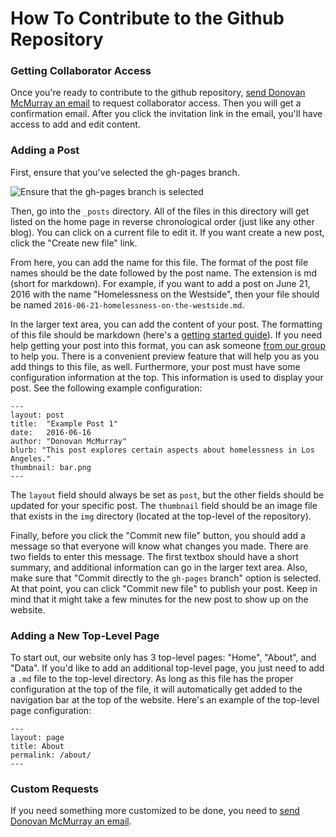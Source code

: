 # How To Contribute to the Github Repository

### Getting Collaborator Access

Once you're ready to contribute to the github repository, <a href="mailto:dfmcmurray@gmail.com?subject=[la-homeless-data] Collaborator Access Request">send Donovan McMurray an email</a> to request collaborator access. Then you will get a confirmation email. After you click the invitation link in the email, you'll have access to add and edit content.

### Adding a Post

First, ensure that you've selected the gh-pages branch.

![Ensure that the gh-pages branch is selected](https://raw.githubusercontent.com/dfmcmurray/la-homeless-data/gh-pages/img/how-to-contribute/gh-pages-selection.png)

Then, go into the `_posts` directory. All of the files in this directory will get listed on the home page in reverse chronological order (just like any other blog). You can click on a current file to edit it. If you want create a new post, click the "Create new file" link. 

From here, you can add the name for this file. The format of the post file names should be the date followed by the post name. The extension is md (short for markdown). For example, if you want to add a post on June 21, 2016 with the name "Homelessness on the Westside", then your file should be named `2016-06-21-homelessness-on-the-westside.md`.

In the larger text area, you can add the content of your post. The formatting of this file should be markdown (here's a [getting started guide](http://kramdown.gettalong.org/quickref.html)). If you need help getting your post into this format, you can ask someone [from our group](http://dfmcmurray.github.io/la-homeless-data/about/) to help you. There is a convenient preview feature that will help you as you add things to this file, as well. Furthermore, your post must have some configuration information at the top. This information is used to display your post. See the following example configuration: 

```
---
layout: post
title:  "Example Post 1"
date:   2016-06-16
author: "Donovan McMurray"
blurb: "This post explores certain aspects about homelessness in Los Angeles."
thumbnail: bar.png
---
```

The `layout` field should always be set as `post`, but the other fields should be updated for your specific post. The `thumbnail` field should be an image file that exists in the `img` directory (located at the top-level of the repository).

Finally, before you click the "Commit new file" button, you should add a message so that everyone will know what changes you made. There are two fields to enter this message. The first textbox should have a short summary, and additional information can go in the larger text area. Also, make sure that "Commit directly to the `gh-pages` branch" option is selected. At that point, you can click "Commit new file" to publish your post. Keep in mind that it might take a few minutes for the new post to show up on the website.

### Adding a New Top-Level Page

To start out, our website only has 3 top-level pages: "Home", "About", and "Data". If you'd like to add an additional top-level page, you just need to add a `.md` file to the top-level directory. As long as this file has the proper configuration at the top of the file, it will automatically get added to the navigation bar at the top of the website. Here's an example of the top-level page configuration:

```
---
layout: page
title: About
permalink: /about/
---
```

### Custom Requests

If you need something more customized to be done, you need to <a href="mailto:dfmcmurray@gmail.com?subject=[la-homeless-data] Website Feature Request">send Donovan McMurray an email</a>. 